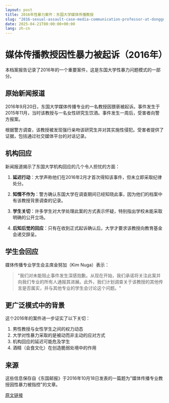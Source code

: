 ```yaml
---
layout: post
title: 2016年性暴力案件：东国大学媒体传播教授
slug: "2016-sexual-assault-case-media-communication-professor-at-dongguk-university-zh-ch"
date: 2025-04-21T00:00:00+00:00
lang: zh-cn
---
```


# 媒体传播教授因性暴力被起诉（2016年）

本档案报告记录了2016年的一个重要案件，这是东国大学性暴力问题模式的一部分。

## 原始新闻报道

2016年9月20日，东国大学媒体传播专业的一名教授因猥亵被起诉。事件发生于2015年11月，当时该教授与一名女性研究生饮酒。事件发生一周后，受害者向警方报案。

根据警方调查，该教授被发现强行亲吻该研究生并对其实施性侵犯。受害者提供了证据，包括通过社交媒体平台的对话记录。

## 机构回应

新闻报道揭示了东国大学机构回应的几个令人担忧的方面：

1. **延迟行动**：大学声称他们在2016年2月才首次得知该事件，但未立即采取纪律处分。

2. **知情不作为**：警方确认东国大学在调查期间已经知晓此事，因为他们的档案中有该教授背景调查的记录。

3. **学生关切**：许多学生对大学处理此案的方式表示怀疑，特别指出学校未能采取明确的公开立场。

4. **后知后觉的回应**：只有在收到正式起诉确认后，大学才要求该教授向教育基金会递交辞呈。

## 学生会回应

媒体传播专业学生会主席金努加（Kim Nuga）表示：

> "我们对未能阻止事件发生深感抱歉。从现在开始，我们承诺将关注此案并向我们专业的所有人通报其进展。此外，我们计划调查关于该教授的其他传言是否属实，并与其他专业的学生会讨论这个问题。"

## 更广泛模式中的背景

这个2016年的案件进一步证实了以下关切：

1. 男性教授与女性学生之间的权力动态
2. 大学对性暴力采取的是被动而非主动的应对方式
3. 机构回应的延迟可能危及学生
4. 酒精（会食文化）在创造脆弱处境中的作用

## 来源

这些信息保存自《东国邮报》于2016年10月18日发表的一篇题为"媒体传播专业教授因性暴力被指控"的文章。

[原文链接](https://www.donggukmedia.com/news/articleView.html?idxno=51830) 